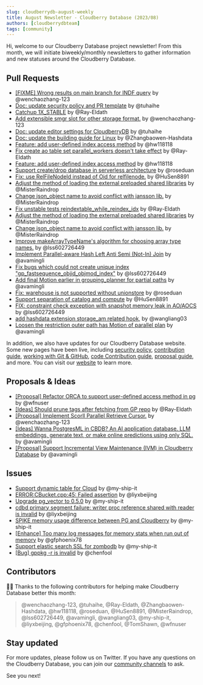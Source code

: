 ```yaml
---
slug: cloudberrydb-august-weekly
title: August Newsletter - Cloudberry Database (2023/08)
authors: [cloudberrydbteam]
tags: [community]
---
```


Hi, welcome to our Cloudberry Database project newsletter! From this month, we will initiate biweekly/monthly newsletters to gather information and new statuses around the Cloudberry Database. 

## Pull Requests

- [[FIXME] Wrong results on main branch for INDF query](https://github.com/cloudberrydb/cloudberrydb/pull/180) by @wenchaozhang-123
- [Doc: update security policy and PR template](https://github.com/cloudberrydb/cloudberrydb/pull/176) by @tuhaihe
- [Catchup 1X_STABLE](https://github.com/cloudberrydb/cloudberrydb/pull/175) by @Ray-Eldath
- [Add extensible smgr slot for other storage format.](https://github.com/cloudberrydb/cloudberrydb/pull/173) by @wenchaozhang-123
- [Doc: update editor settings for CloudberryDB](https://github.com/cloudberrydb/cloudberrydb/pull/171) by @tuhaihe
- [Doc: update the building guide for Linux](https://github.com/cloudberrydb/cloudberrydb/pull/170) by @Zhangbaowen-Hashdata
- [Feature: add user-defined index access method](https://github.com/cloudberrydb/cloudberrydb/pull/169) by @hw118118
- [Fix create ao table set parallel_workers doesn't take effect](https://github.com/cloudberrydb/cloudberrydb/pull/168) by @Ray-Eldath
- [Feature: add user-defined index access method](https://github.com/cloudberrydb/cloudberrydb/pull/165) by @hw118118
- [Support create/drop database in serverless architecture](https://github.com/cloudberrydb/cloudberrydb/pull/163) by @roseduan
- [Fix: use RelFileNodeId instead of Oid for relfilenode.](https://github.com/cloudberrydb/cloudberrydb/pull/161) by @HuSen8891
- [Adjust the method of loading the external preloaded shared libraries](https://github.com/cloudberrydb/cloudberrydb/pull/158) by @MisterRaindrop
- [Change json_object name to avoid conflict with jansson lib.](https://github.com/cloudberrydb/cloudberrydb/pull/157) by @MisterRaindrop
- [Fix unstable tests reindextable_while_reindex_idx](https://github.com/cloudberrydb/cloudberrydb/pull/156) by @Ray-Eldath
- [Adjust the method of loading the external preloaded shared libraries](https://github.com/cloudberrydb/cloudberrydb/pull/155) by @MisterRaindrop
- [Change json_object name to avoid conflict with jansson lib.](https://github.com/cloudberrydb/cloudberrydb/pull/154) by @MisterRaindrop
- [Improve makeArrayTypeName's algorithm for choosing array type names.](https://github.com/cloudberrydb/cloudberrydb/pull/152) by @lss602726449
- [Implement Parallel-aware Hash Left Anti Semi (Not-In) Join](https://github.com/cloudberrydb/cloudberrydb/pull/149) by @avamingli
- [Fix bugs which could not create unique index "gp_fastsequence_objid_objmod_index"](https://github.com/cloudberrydb/cloudberrydb/pull/146) by @lss602726449
- [Add final Motion earlier in grouping_planner for partial paths](https://github.com/cloudberrydb/cloudberrydb/pull/142) by @avamingli
- [Fix: warehouse is not supported without unionstore](https://github.com/cloudberrydb/cloudberrydb/pull/139) by @roseduan
- [Support separation of catalog and compute](https://github.com/cloudberrydb/cloudberrydb/pull/138) by @HuSen8891
- [FIX: constraint check exception with snapshot memory leak in AO/AOCS](https://github.com/cloudberrydb/cloudberrydb/pull/136) by @lss602726449
- [add hashdata extension storage_am related hook,](https://github.com/cloudberrydb/cloudberrydb/pull/135) by @wangliang03
- [Loosen the restriction outer path has Motion of parallel plan](https://github.com/cloudberrydb/cloudberrydb/pull/134) by @avamingli

In addition, we also have updates for our Cloudberry Database website. Some new pages have been live, including [security policy](https://cloudberrydb.org/community/security), [contribution guide](https://cloudberrydb.org/contribute/how-to-contribute), [working with Git & GitHub](https://cloudberrydb.org/contribute/git), [code Contribution guide](https://cloudberrydb.org/contribute/code), [proposal guide](https://cloudberrydb.org/contribute/proposal), and more. You can visit our [website](https://cloudberrydb.org) to learn more.

## Proposals & Ideas

- [[Proposal] Refactor ORCA to support user-defined access method in pg](https://github.com/orgs/cloudberrydb/discussions/113) by @wfnuser
- [[Ideas] Should prune tags after fetching from GP repo](https://github.com/orgs/cloudberrydb/discussions/137) by @Ray-Eldath
- [[Proposal] Implement Scorll Parallel Retrieve Cursor.](https://github.com/orgs/cloudberrydb/discussions/120) by @wenchaozhang-123
- [[Ideas] Wanna PostgresML in CBDB? An AI application database. LLM embeddings, generate text, or make online predictions using only SQL.](https://github.com/orgs/cloudberrydb/discussions/114) by @avamingli
- [[Proposal] Support Incremental View Maintenance (IVM) in Cloudberry Database](https://github.com/orgs/cloudberrydb/discussions/36) by @avamingli

## Issues

- [Support dynamic table for Cloud](https://github.com/cloudberrydb/cloudberrydb/issues/179) by @my-ship-it
- [ERROR:CBucket.cpp:45: Failed assertion](https://github.com/cloudberrydb/cloudberrydb/issues/178) by @liyxbeijing
- [Upgrade pg_vector to 0.5.0](https://github.com/cloudberrydb/cloudberrydb/issues/177) by @my-ship-it
- [cdbd primary segment failure: writer proc reference shared with reader is invalid](https://github.com/cloudberrydb/cloudberrydb/issues/174) by @liyxbeijing
- [SPIKE memory usage difference between PG and Cloudberry](https://github.com/cloudberrydb/cloudberrydb/issues/164) by @my-ship-it
- [[Enhance] Too many log messages for memory stats when run out of memory](https://github.com/cloudberrydb/cloudberrydb/issues/159) by @gfphoenix78
- [Support elastic search SSL for zombodb](https://github.com/cloudberrydb/cloudberrydb/issues/153) by @my-ship-it
- [[Bug] gppkg -r is invalid](https://github.com/cloudberrydb/cloudberrydb/issues/151) by @chenfool


## Contributors

🎈️🎊️ Thanks to the following contributors for helping make Cloudberry Database better this month:
> @wenchaozhang-123, @tuhaihe, @Ray-Eldath, @Zhangbaowen-Hashdata,
@hw118118, @roseduan, @HuSen8891, @MisterRaindrop, @lss602726449,
@avamingli, @wangliang03, @my-ship-it, @liyxbeijing, @gfphoenix78,
@chenfool, @TomShawn, @wfnuser

## Stay updated

For more updates, please follow us on Twitter. If you have any questions on the Cloudberry Database, you can join our [community channels](https://cloudberrydb.org/support) to ask.

See you next!
